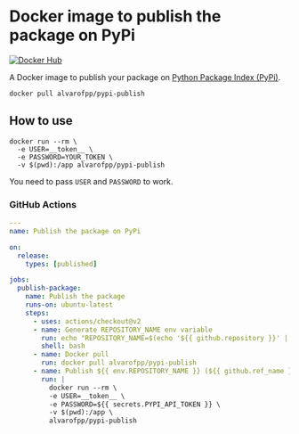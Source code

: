 # Docker image to publish the package on PyPi

[![Docker Hub](https://img.shields.io/badge/-Docker_Hub-0062cc?style=for-the-badge&logo=Docker&logoColor=white)][docker-hub]

A Docker image to publish your package on [Python Package Index (PyPi)][pypi].

```shell
docker pull alvarofpp/pypi-publish
```

## How to use

```shell
docker run --rm \
  -e USER=__token__ \
  -e PASSWORD=YOUR_TOKEN \
  -v $(pwd):/app alvarofpp/pypi-publish
```

You need to pass `USER` and `PASSWORD` to work.

### GitHub Actions

```yml
---
name: Publish the package on PyPi

on:
  release:
    types: [published]

jobs:
  publish-package:
    name: Publish the package
    runs-on: ubuntu-latest
    steps:
      - uses: actions/checkout@v2
      - name: Generate REPOSITORY_NAME env variable
        run: echo "REPOSITORY_NAME=$(echo '${{ github.repository }}' | awk -F '/' '{print $2}')" >> $GITHUB_ENV
        shell: bash
      - name: Docker pull
        run: docker pull alvarofpp/pypi-publish
      - name: Publish ${{ env.REPOSITORY_NAME }} (${{ github.ref_name }}) to PyPi
        run: |
          docker run --rm \
          -e USER=__token__ \
          -e PASSWORD=${{ secrets.PYPI_API_TOKEN }} \
          -v $(pwd):/app \
          alvarofpp/pypi-publish
```

[docker-hub]: https://hub.docker.com/r/alvarofpp/pypi-publish
[pypi]: https://pypi.org/
